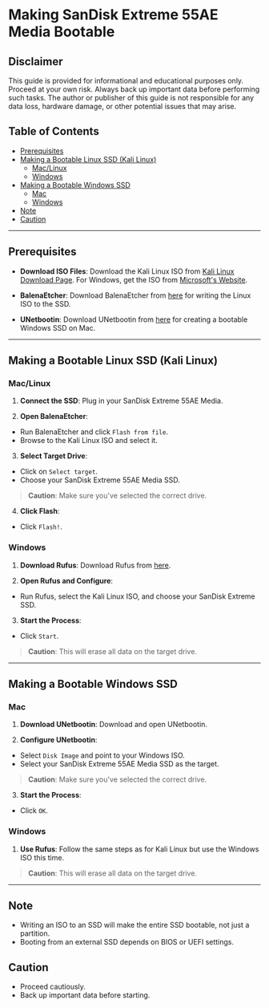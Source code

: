 # Making SanDisk Extreme 55AE Media Bootable

## Disclaimer

This guide is provided for informational and educational purposes only. Proceed at your own risk. Always back up important data before performing such tasks. The author or publisher of this guide is not responsible for any data loss, hardware damage, or other potential issues that may arise.

## Table of Contents

- [Prerequisites](#prerequisites)
- [Making a Bootable Linux SSD (Kali Linux)](#making-a-bootable-linux-ssd)
  - [Mac/Linux](#maclinux)
  - [Windows](#windows)
- [Making a Bootable Windows SSD](#making-a-bootable-windows-ssd)
  - [Mac](#mac)
  - [Windows](#windows-1)
- [Note](#note)
- [Caution](#caution)

---

## Prerequisites

- **Download ISO Files**: Download the Kali Linux ISO from [Kali Linux Download Page](https://www.kali.org/get-kali/). For Windows, get the ISO from [Microsoft's Website](https://www.microsoft.com/en-us/software-download/windows10).

- **BalenaEtcher**: Download BalenaEtcher from [here](https://www.balena.io/etcher/) for writing the Linux ISO to the SSD.

- **UNetbootin**: Download UNetbootin from [here](https://unetbootin.github.io/) for creating a bootable Windows SSD on Mac.

---

## Making a Bootable Linux SSD (Kali Linux)

### Mac/Linux

1. **Connect the SSD**: Plug in your SanDisk Extreme 55AE Media.

2. **Open BalenaEtcher**: 
  - Run BalenaEtcher and click `Flash from file`.
  - Browse to the Kali Linux ISO and select it.

3. **Select Target Drive**:
  - Click on `Select target`.
  - Choose your SanDisk Extreme 55AE Media SSD.

> **Caution**: Make sure you've selected the correct drive.

4. **Click Flash**:
  - Click `Flash!`.

### Windows

1. **Download Rufus**: Download Rufus from [here](https://rufus.ie/).

2. **Open Rufus and Configure**:
  - Run Rufus, select the Kali Linux ISO, and choose your SanDisk Extreme SSD.

3. **Start the Process**: 
  - Click `Start`.

> **Caution**: This will erase all data on the target drive.

---

## Making a Bootable Windows SSD

### Mac

1. **Download UNetbootin**: Download and open UNetbootin.

2. **Configure UNetbootin**:
  - Select `Disk Image` and point to your Windows ISO.
  - Select your SanDisk Extreme 55AE Media SSD as the target.

> **Caution**: Make sure you've selected the correct drive.

3. **Start the Process**:
  - Click `OK`.

### Windows

1. **Use Rufus**: Follow the same steps as for Kali Linux but use the Windows ISO this time.

> **Caution**: This will erase all data on the target drive.

---

## Note

- Writing an ISO to an SSD will make the entire SSD bootable, not just a partition.
- Booting from an external SSD depends on BIOS or UEFI settings.

## Caution

- Proceed cautiously.
- Back up important data before starting.


